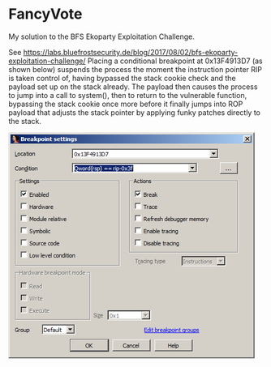 # FancyVote
My solution to the BFS Ekoparty Exploitation Challenge.

See https://labs.bluefrostsecurity.de/blog/2017/08/02/bfs-ekoparty-exploitation-challenge/
Placing a conditional breakpoint at 0x13F4913D7 (as shown below) suspends the process the moment the instruction pointer RIP is taken control of, having bypassed the stack cookie check and the payload set up on the stack already. The payload then causes the process to jump into a call to system(), then to return to the vulnerable function, bypassing the stack cookie once more before it finally jumps into ROP payload that adjusts the stack pointer by applying funky patches directly to the stack.

![Conditional breakpoint](/condbpt.png?raw=true)
